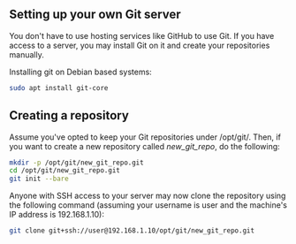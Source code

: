 ## Setting up your own Git server

You don't have to use hosting services like GitHub to use Git. If you have access to a server, you may install Git on it and create your repositories manually.

Installing git on Debian based systems:

```bash
sudo apt install git-core
```

## Creating a repository

Assume you've opted to keep your Git repositories under /opt/git/.
Then, if you want to create a new repository called *new_git_repo*, do the following: 

```bash
mkdir -p /opt/git/new_git_repo.git
cd /opt/git/new_git_repo.git
git init --bare
```

Anyone with SSH access to your server may now clone the repository using the following command (assuming your username is user and the machine's IP address is 192.168.1.10):

```bash
git clone git+ssh://user@192.168.1.10/opt/git/new_git_repo.git
```
